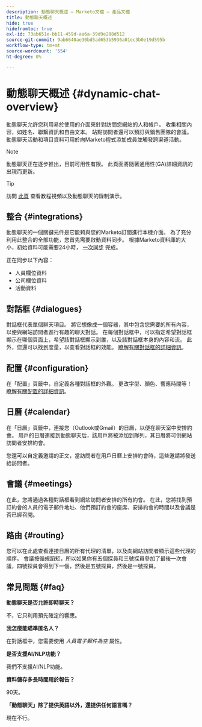 ```yaml
---
description: 動態聊天概述 — Marketo文檔 — 產品文檔
title: 動態聊天概述
hide: true
hidefromtoc: true
exl-id: 73ab651e-bb11-459d-aa6a-39d9e208d512
source-git-commit: 9ab6640ae30bd5ad653b5936a01ec3b0e19d595b
workflow-type: tm+mt
source-wordcount: '554'
ht-degree: 0%

---
```


# 動態聊天概述 {#dynamic-chat-overview}

動態聊天允許您利用易於使用的介面來針對訪問您網站的人和帳戶。 收集相關內容，如姓名、聯繫資訊和自由文本。 站點訪問者還可以預訂與銷售團隊的會議。 動態聊天活動和項目資料可用於向Marketo程式添加成員並觸發跨渠道活動。

>[!NOTE]
>
>動態聊天正在逐步推出，目前可用性有限。 此頁面將隨著通用性(GA)詳細資訊的出現而更新。

>[!TIP]
>
>訪問 [此頁](https://dcweb.z20.web.core.windows.net/) 查看教程視頻以及動態聊天的錄制演示。

## 整合 {#integrations}

動態聊天的一個關鍵元件是它能夠與您的Marketo訂閱進行本機介面。 為了充分利用此整合的全部功能，您首先需要啟動資料同步。 根據Marketo資料庫的大小，初始資料可能需要24小時， [一次同步](/help/marketo/product-docs/demand-generation/dynamic-chat/connect-dynamic-chat-to-marketo.md) 完成。

正在同步以下內容：

* 人員欄位資料
* 公司欄位資料
* 活動資料

## 對話框 {#dialogues}

對話框代表單個聊天項目。 將它想像成一個容器，其中包含您需要的所有內容，以便與網站訪問者進行有趣的聊天對話。 在每個對話框中，可以指定希望對話框顯示在哪個頁面上，希望該對話框顯示到誰，以及該對話框本身的內容和流。 此外，您還可以找到度量，以查看對話框的效能。 [瞭解有關對話框的詳細資訊](/help/marketo/product-docs/demand-generation/dynamic-chat/dialogues.md)。

## 配置 {#configuration}

在「配置」頁籤中，自定義各種對話框的外觀。 更改字型、顏色、響應時間等！ [瞭解有關配置的詳細資訊](/help/marketo/product-docs/demand-generation/dynamic-chat/configuration.md)。

## 日曆 {#calendar}

在「日曆」頁籤中，連接您（Outlook或Gmail）的日曆，以便在聊天室中安排約會。 用戶的日曆連接到動態聊天后，該用戶將被添加到隊列，其日曆將可供網站訪問者安排約會。

您還可以自定義邀請的正文，當訪問者在用戶日曆上安排約會時，這些邀請將發送給訪問者。

## 會議 {#meetings}

在此，您將通過各種對話框看到網站訪問者安排的所有約會。 在此，您將找到預訂約會的人員的電子郵件地址、他們預訂約會的座席、安排約會的時間以及會議是否已經召開。

## 路由 {#routing}

您可以在此處查看連接日曆的所有代理的清單，以及向網站訪問者顯示這些代理的順序。 會議按循規蹈矩，所以如果你有五個探員和三號探員參加了最後一次會議，四號探員會得到下一個，然後是五號探員，然後是一號探員。

## 常見問題 {#faq}

**動態聊天是否允許即時聊天？**

不，它只利用預先確定的響應。

**我怎麼能瞄準匿名人？**

在對話框中，您需要使用 _人員電子郵件為空_ 屬性。

**是否支援AI/NLP功能？**

我們不支援AI/NLP功能。

**資料儲存多長時間用於報告？**

90天。

**「動態聊天」除了提供英語以外，還提供任何語言嗎？**

現在不行。

